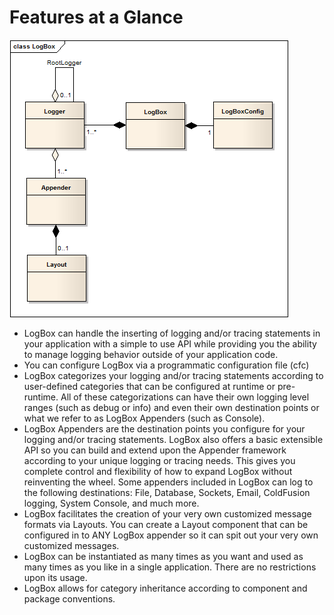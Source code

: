 # Features at a Glance

![](../.gitbook/assets/LogBox-Overview.png)

* LogBox can handle the inserting of logging and/or tracing statements in your application with a simple to use API while providing you the ability to manage logging behavior outside of your application code.
* You can configure LogBox via a programmatic configuration file (cfc)
* LogBox categorizes your logging and/or tracing statements according to user-defined categories that can be configured at runtime or pre-runtime. All of these categorizations can have their own logging level ranges (such as debug or info) and even their own destination points or what we refer to as LogBox Appenders (such as Console).
* LogBox Appenders are the destination points you configure for your logging and/or tracing statements. LogBox also offers a basic extensible API so you can build and extend upon the Appender framework according to your unique logging or tracing needs. This gives you complete control and flexibility of how to expand LogBox without reinventing the wheel. Some appenders included in LogBox can log to the following destinations: File, Database, Sockets, Email, ColdFusion logging, System Console, and much more.
* LogBox facilitates the creation of your very own customized message formats via Layouts. You can create a Layout component that can be configured in to ANY LogBox appender so it can spit out your very own customized messages.
* LogBox can be instantiated as many times as you want and used as many times as you like in a single application. There are no restrictions upon its usage.
* LogBox allows for category inheritance according to component and package conventions.
